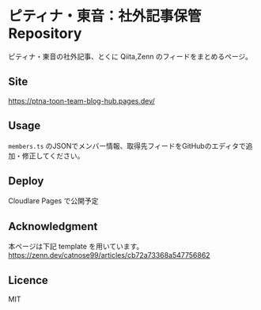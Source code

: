 # ピティナ・東音：社外記事保管 Repository

ピティナ・東音の社外記事、とくに Qiita,Zenn のフィードをまとめるページ。

## Site
https://ptna-toon-team-blog-hub.pages.dev/

## Usage
`members.ts` のJSONでメンバー情報、取得先フィードをGitHubのエディタで追加・修正してください。

## Deploy

Cloudlare Pages で公開予定

## Acknowledgment
本ページは下記 template を用いています。
https://zenn.dev/catnose99/articles/cb72a73368a547756862

## Licence

MIT
